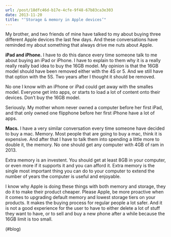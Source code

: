 ```yaml
---
url: /post/18dfc46d-b17e-4cfe-9f48-67b83ca3e303
date: 2013-11-20
title: "‘Storage & memory in Apple devices’"
---
```


My brother, and two friends of mine have talked to my about buying three different Apple devices the last few days. And these conversations have reminded my about something that always drive me nuts about Apple.



**iPad and iPhone.** I have to do this dance every time someone talk to me about buying an iPad or iPhone. I have to explain to them why it is a really really really bad idea to buy the 16GB model. My opinion is that the 16GB model should have been removed either with the 4S or 5. And we still have that option with the 5S. Two years after I thought it should be removed.



No one I know with an iPhone or iPad could get away with the smalles model. Everyone get into apps, or starts to load a lot of content onto their devices. Don&#8217;t buy the 16GB model.



Seriously. My mother whom never owned a computer before her first iPad, and that only owned one flipphone before her first iPhone have a lot of apps.



**Macs.** I have a very similar conversation every time someone have decided to buy a mac. Memory. Most people that are going to buy a mac, think it is expensive. And after that I have to talk them into spending a little more to double it, the memory. No one should get any computer with 4GB of ram in 2013.



Extra memory is an investent. You should get at least 8GB in your computer, or even more if it supports it and you can afford it. Extra memory is the single most important thing you can do to your computer to extend the number of years the computer is useful and enjoyable.



I know why Apple is doing these things with both memory and storage, they do it to make their product cheaper. Please Apple, be more proactive when it comes to upgrading default memory and lowest storage tiers on your products. It makes the buying process for regular people a lot safer. And it is not a good experience for the user to have to either delete a lot of stuff they want to have, or to sell and buy a new phone after a while because the 16GB limit is too small.



(#blog)